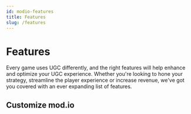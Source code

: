 ```yaml
---
id: modio-features
title: Features
slug: /features
---
```


# Features

Every game uses UGC differently, and the right features will help enhance and optimize your UGC experience. Whether you're looking to hone your strategy, streamline the player experience or increase revenue, we've got you covered with an ever expanding list of features.

## Customize mod.io

<div className="simplecard-grid grid-cols-3">

  <SimpleCard
    shadow="tl"
    title="Cross-Platform"
    image="/img/icon_modio.svg"
    text="Activate UGC across a wide variety of platforms."
    moreLink="/getting-started#expand-with-cross-platform-functionality"
  />
  <SimpleCard
    shadow="tl"
    title="In-Game UI"
    image="/img/icon_tui.svg"
    text="Allow players to browse UGC in-game with a variety of options."
    moreLink="/in-game-ui/"
  />
  <SimpleCard
    shadow="tl"
    title="Multiplayer"
    image="/img/icon_cui.svg"
    text="Support online sessions without jeopardizing content security."
    moreLink="/multiplayer/"
  />
  <SimpleCard
    shadow="tl"
    title="Marketplace"
    image="/img/icon_tui.svg"
    text="Activate paid UGC in your game."
    moreLink="/monetization/marketplace/"
  />
  <SimpleCard
    shadow="tl"
    title="Collections"
    image="/img/icon_cui.svg"
    text="Bundle together pre-defined UGC sets for your players."
    moreLink="/collections"
  />
  <SimpleCard
    shadow="tl"
    title="Metrics"
    image="/img/icon_modio.svg"
    text="Better understand your players and creators."
    moreLink="/metrics/"
  />  
  <SimpleCard
    shadow="tl"
    title="Dependencies"
    image="/img/icon_cui.svg"
    text="Ensure required UGC is linked and installed for your players."
    moreLink="/dependency-management/"
  />     
  <SimpleCard
    shadow="tl"
    title="Moderation"
    image="/img/icon_modio.svg"
    text="Protect players with a curated environment."
    moreLink="/moderation/"
  />  
  <SimpleCard
    shadow="tl"
    title="Custom SSO"
    image="/img/icon_tui.svg"
    text="Streamline your user journeys across all platforms."
    moreLink="/authentication/openid"
  />
    <SimpleCard
    shadow="tl"
    title="Cloud Cooking"
    image="/img/icon_modio.svg"
    text="Infrastructure that connects and prepares content for all platforms."
    moreLink="/cloud-cooking"
  />
  <SimpleCard
    shadow="tl"
    title="Embed Hub"
    image="/img/icon_tui.svg"
    text="Customize your bowser-based UGC hub."
    moreLink="/embed-hub"
  />
  <SimpleCard
    shadow="tl"
    title="Discord Bot"
    image="/img/icon_discord.svg"
    text="Automated UGC notifications for your Discord community."
    moreLink="/discord/"
  />

</div>
